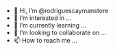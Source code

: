 - 👋 Hi, I’m @rodriguescaymanstore
- 👀 I’m interested in ...
- 🌱 I’m currently learning ...
- 💞️ I’m looking to collaborate on ...
- 📫 How to reach me ...

<!---
rodriguescaymanstore/rodriguescaymanstore is a ✨ special ✨ repository because its `README.md` (this file) appears on your GitHub profile.
You can click the Preview link to take a look at your changes.
--->
